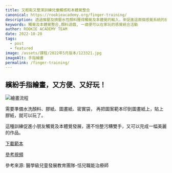 ```yaml
---
title: 又輕鬆又整潔訓練兒童觸感和本體覺整合
canonical: https://rookieacademy.org/finger-training/
description: 透過推壓及擠壓水性顏料獲得觸覺及本體覺的輸入，來促進這兩個感覺系統的感覺統合發展。
keywords: 觸覺及本體覺整合,顏料遊戲, 一歳便可以在家玩的感覺統合活動
author: ROOKIE ACADEMY TEAM
date: 2022-10-28
tags:
  - post
  - featured
image: /assets/課程/2022年5月版本/123321.jpg
imageAlt: 手指繪畫
permalink: /finger-training/
---
```

## 繽紛手指繪畫，又方便、又好玩！

![繪畫流程](/assets/課程/2022年5月版本/20221028-1.jpg)

需要準備水洗顏料、膠紙、圖畫紙、密實袋，
再把圖案範本印到圖畫紙上，貼上膠紙，就可以玩了。

這種訓練促進小朋友觸覺及本體覺發展，還不怕整污糟雙手，又可以完成一幅美麗的作品。

[下載範本](/assets/課程/2022年5月版本/繽紛手指畫(2).pdf)

[參考視頻](https://www.youtube.com/watch?v=S_Saxc9DNuc&ab_channel=KidPro%E9%86%AB%E5%AD%B8%E7%B4%9A%E5%85%92%E7%AB%A5%E7%99%BC%E5%B1%95%E6%95%99%E8%82%B2%E5%9C%98%E9%9A%8A-%E6%81%AC%E5%85%92%E8%81%B7%E8%83%BD%E6%B2%BB%E7%99%82%E5%B8%AB)

參考來源: 醫學級兒童發展教育團隊-恬兒職能治療師